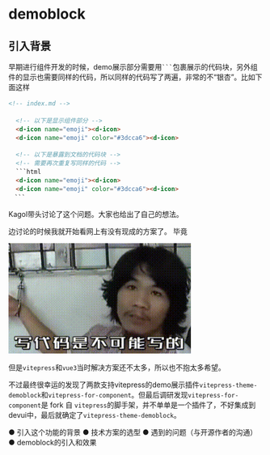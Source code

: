 # demoblock
## 引入背景
早期进行组件开发的时候，demo展示部分需要用` ``` `包裹展示的代码块，另外组件的显示也需要同样的代码，所以同样的代码写了两遍，非常的不“银杏”。比如下面这样
```html
<!-- index.md -->

  <!-- 以下是显示组件部分 -->
  <d-icon name="emoji"><d-icon>
  <d-icon name="emoji" color="#3dcca6"><d-icon>

  <!-- 以下是暴露到文档的代码块 -->
  <!-- 需要再次重复写同样的代码 -->
  ```html
  <d-icon name="emoji"><d-icon>
  <d-icon name="emoji" color="#3dcca6"><d-icon>
　```

```

Kagol带头讨论了这个问题。大家也给出了自己的想法。

边讨论的时候我就开始看网上有没有现成的方案了。
毕竟
<p>
  <img src="./static/css.md/123.png">
</p>

但是`vitepress`和`vue3`当时解决方案还不太多，所以也不抱太多希望。

不过最终很幸运的发现了两款支持vitepress的demo展示插件`vitepress-theme-demoblock`和`vitepress-for-component`。但最后调研发现`vitepress-for-component`是 fork 自 `vitepress`的脚手架，并不单单是一个插件了，不好集成到devui中，最后就确定了`vitepress-theme-demoblock`。

● 引入这个功能的背景
● 技术方案的选型
● 遇到的问题（与开源作者的沟通）
● demoblock的引入和效果






